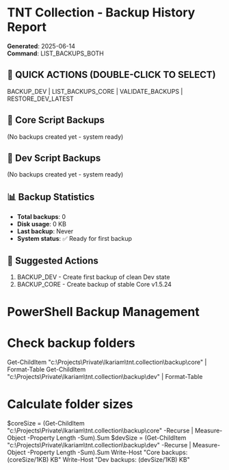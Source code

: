 # TNT Collection - Backup History Report
**Generated**: 2025-06-14  
**Command**: LIST_BACKUPS_BOTH  

## 🎯 QUICK ACTIONS (DOUBLE-CLICK TO SELECT)
BACKUP_DEV | LIST_BACKUPS_CORE | VALIDATE_BACKUPS | RESTORE_DEV_LATEST

## 📂 Core Script Backups
(No backups created yet - system ready)

## 🧪 Dev Script Backups  
(No backups created yet - system ready)

## 📊 Backup Statistics
- **Total backups**: 0
- **Disk usage**: 0 KB
- **Last backup**: Never
- **System status**: ✅ Ready for first backup

## 🔄 Suggested Actions
1. BACKUP_DEV - Create first backup of clean Dev state
2. BACKUP_CORE - Create backup of stable Core v1.5.24

# PowerShell Backup Management
# Check backup folders
Get-ChildItem "c:\Projects\Private\Ikariam\tnt.collection\backup\core" | Format-Table
Get-ChildItem "c:\Projects\Private\Ikariam\tnt.collection\backup\dev" | Format-Table

# Calculate folder sizes
$coreSize = (Get-ChildItem "c:\Projects\Private\Ikariam\tnt.collection\backup\core" -Recurse | Measure-Object -Property Length -Sum).Sum
$devSize = (Get-ChildItem "c:\Projects\Private\Ikariam\tnt.collection\backup\dev" -Recurse | Measure-Object -Property Length -Sum).Sum
Write-Host "Core backups: $($coreSize/1KB) KB"
Write-Host "Dev backups: $($devSize/1KB) KB"

